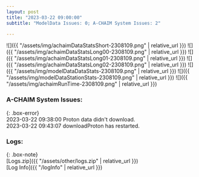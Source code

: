 ```yaml
---
layout: post
title: "2023-03-22 09:00:00"
subtitle: "ModelData Issues: 0; A-CHAIM System Issues: 2"

---
```


![]({{ "/assets/img/achaimDataStatsShort-2308109.png" | relative_url }})
![]({{ "/assets/img/achaimDataStatsLong00-2308109.png" | relative_url }})
![]({{ "/assets/img/achaimDataStatsLong01-2308109.png" | relative_url }})
![]({{ "/assets/img/achaimDataStatsLong02-2308109.png" | relative_url }})
![]({{ "/assets/img/modelDataDataStats-2308109.png" | relative_url }})
![]({{ "/assets/img/modelDataStationStats-2308109.png" | relative_url }})
![]({{ "/assets/img/achaimRunTime-2308109.png" | relative_url }})



### A-CHAIM System Issues:  
  
{: .box-error}  
2023-03-22 09:38:00 Proton data didn't download.  
2023-03-22 09:43:07 downloadProton has restarted.  

### Logs:  
  
{: .box-note}  
[Logs.zip]({{ "/assets/other/logs.zip" | relative_url }})  
[Log Info]({{ "/logInfo" | relative_url }})  
